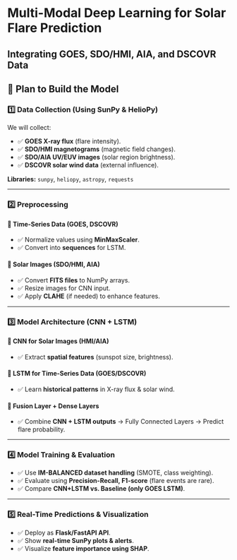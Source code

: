 # Multi-Modal Deep Learning for Solar Flare Prediction  
## Integrating GOES, SDO/HMI, AIA, and DSCOVR Data  

## 🚀 Plan to Build the Model  

### 1️⃣ Data Collection (Using SunPy & HelioPy)  
We will collect:  
- ✅ **GOES X-ray flux** (flare intensity).  
- ✅ **SDO/HMI magnetograms** (magnetic field changes).  
- ✅ **SDO/AIA UV/EUV images** (solar region brightness).  
- ✅ **DSCOVR solar wind data** (external influence).  

**Libraries:** `sunpy`, `heliopy`, `astropy`, `requests`  

---

### 2️⃣ Preprocessing  

#### 🔹 Time-Series Data (GOES, DSCOVR)  
- ✅ Normalize values using **MinMaxScaler**.  
- ✅ Convert into **sequences** for LSTM.  

#### 🔹 Solar Images (SDO/HMI, AIA)  
- ✅ Convert **FITS files** to NumPy arrays.  
- ✅ Resize images for CNN input.  
- ✅ Apply **CLAHE** (if needed) to enhance features.  

---

### 3️⃣ Model Architecture (CNN + LSTM)  

#### 🔹 CNN for Solar Images (HMI/AIA)  
- ✅ Extract **spatial features** (sunspot size, brightness).  

#### 🔹 LSTM for Time-Series Data (GOES/DSCOVR)  
- ✅ Learn **historical patterns** in X-ray flux & solar wind.  

#### 🔹 Fusion Layer + Dense Layers  
- ✅ Combine **CNN + LSTM outputs** → Fully Connected Layers → Predict flare probability.  

---

### 4️⃣ Model Training & Evaluation  
- ✅ Use **IM-BALANCED dataset handling** (SMOTE, class weighting).  
- ✅ Evaluate using **Precision-Recall, F1-score** (flare events are rare).  
- ✅ Compare **CNN+LSTM vs. Baseline (only GOES LSTM)**.  

---

### 5️⃣ Real-Time Predictions & Visualization  
- ✅ Deploy as **Flask/FastAPI API**.  
- ✅ Show **real-time SunPy plots & alerts**.  
- ✅ Visualize **feature importance using SHAP**.  
